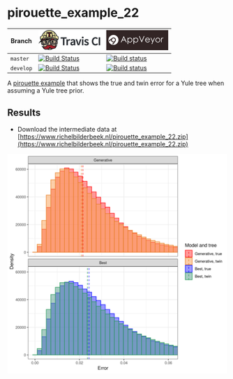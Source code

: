 # pirouette_example_22

Branch   |[![Travis CI logo](pics/TravisCI.png)](https://travis-ci.com)                                                                                                 |[![AppVeyor logo](pics/AppVeyor.png)](https://appveyor.com)                                                                                               
---------|--------------------------------------------------------------------------------------------------------------------------------------------------------------|--------------------------------------------------------------------------------------------------------------------------------------------------------------------------------------------
`master` |[![Build Status](https://travis-ci.com/richelbilderbeek/pirouette_example_22.svg?branch=master)](https://travis-ci.com/richelbilderbeek/pirouette_example_22) |[![Build status](https://ci.appveyor.com/api/projects/status/6cpmcsu1c8dn7ux1/branch/master?svg=true)](https://ci.appveyor.com/project/richelbilderbeek/pirouette-example-22/branch/master)
`develop`|[![Build Status](https://travis-ci.com/richelbilderbeek/pirouette_example_22.svg?branch=develop)](https://travis-ci.com/richelbilderbeek/pirouette_example_22)|[![Build status](https://ci.appveyor.com/api/projects/status/6cpmcsu1c8dn7ux1/branch/develop?svg=true)](https://ci.appveyor.com/project/richelbilderbeek/pirouette-example-22/branch/develop)

A [pirouette example](https://github.com/richelbilderbeek/pirouette_examples)
that shows the true and twin error for a Yule tree when assuming a Yule tree prior.

## Results

 * Download the intermediate data at 
   [https://www.richelbilderbeek.nl/pirouette_example_22.zip](https://www.richelbilderbeek.nl/pirouette_example_22.zip)

![](errors.png)

